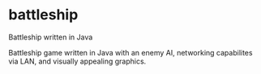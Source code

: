 # battleship
Battleship written in Java

Battleship game written in Java with an enemy AI, networking capabilites via LAN, and visually appealing graphics.
